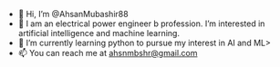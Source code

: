 - 👋 Hi, I’m @AhsanMubashir88
- 👀 I am an electrical power engineer b profession. I’m interested in artificial intelligence and machine learning.
- 🌱 I’m currently learning python to pursue my interest in AI and ML>
- 📫 You can reach me at ahsnmbshr@gmail.com

<!---
AhsanMubashir88/AhsanMubashir88 is a ✨ special ✨ repository because its `README.md` (this file) appears on your GitHub profile.
You can click the Preview link to take a look at your changes.
--->

